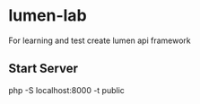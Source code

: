 # lumen-lab
For learning and test create lumen api framework

## Start Server
php -S localhost:8000 -t public